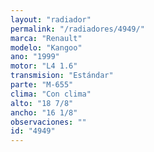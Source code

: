 ```yaml
---
layout: "radiador"
permalink: "/radiadores/4949/"
marca: "Renault"
modelo: "Kangoo"
ano: "1999"
motor: "L4 1.6"
transmision: "Estándar"
parte: "M-655"
clima: "Con clima"
alto: "18 7/8"
ancho: "16 1/8"
observaciones: ""
id: "4949"
---
```


